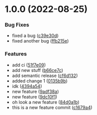 # 1.0.0 (2022-08-25)


### Bug Fixes

* fixed a bug ([c39e30d](https://github.com/MattyMags/semantic-release-sandbox/commit/c39e30d6fc81127b56bf3f2d95ba26d464044716))
* fixed another bug ([ffb215e](https://github.com/MattyMags/semantic-release-sandbox/commit/ffb215e565e854d4e802c9b789fee9b5d421d080))


### Features

* add ci ([51f7e09](https://github.com/MattyMags/semantic-release-sandbox/commit/51f7e0913e31cb832c262259a5cc5edd1c628a76))
* add new stuff ([b66ce7c](https://github.com/MattyMags/semantic-release-sandbox/commit/b66ce7ceb96e058816466badac81bff619dc182a))
* add semantic release ([cf6d132](https://github.com/MattyMags/semantic-release-sandbox/commit/cf6d132f9562bd61c621c24b74d97519125a9185))
* added change 1 ([0135b9b](https://github.com/MattyMags/semantic-release-sandbox/commit/0135b9b627cbd7b3df7d25948179125d089edac7))
* idk ([4394a54](https://github.com/MattyMags/semantic-release-sandbox/commit/4394a540791a3f7561e710972960050f4ad55f48))
* new feature ([9adf38a](https://github.com/MattyMags/semantic-release-sandbox/commit/9adf38a1272217a18858e31c4cdb0f1b7b5d8be8))
* new feature ([9dc10f1](https://github.com/MattyMags/semantic-release-sandbox/commit/9dc10f19eb96dff525f85fa8748d60e45cac76d4))
* oh look a new feature ([84d0a1b](https://github.com/MattyMags/semantic-release-sandbox/commit/84d0a1b22458098e06624dd033e4c268c933a9d5))
* this is a new feature commit ([c1679a4](https://github.com/MattyMags/semantic-release-sandbox/commit/c1679a48dbf28de5c8de7c71e758651209e0dcac))
